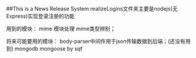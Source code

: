 ##This is a News Release System
realizeLogins文件夹主要是nodejs(无Express)实现登录注册的功能

用到的模块：
mime 模块处理 mime类型辨别；

将来可能要用的模块：
body-parser中间件用于json传输数据到后端；(还没有用到)
mongodb
mongoose
by sqf